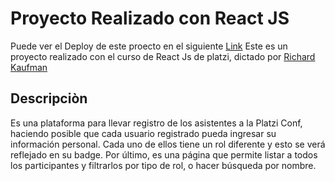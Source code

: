 # Proyecto Realizado con React JS
Puede ver el Deploy de este proecto en el siguiente [Link](https://elimasyrubi.github.io/platziConf-React-deploy/ "Link")
Este es un proyecto realizado con el curso de React Js de platzi, dictado por 
[Richard Kaufman](https://twitter.com/sparragus?lang=es "Richard Kaufman")


## Descripciòn
Es una plataforma para llevar registro de los asistentes a la Platzi Conf, haciendo posible que cada usuario registrado pueda ingresar su información personal. Cada uno de ellos tiene un rol diferente y esto se verá reflejado en su badge. Por último, es una página que permite listar a todos los participantes y filtrarlos por tipo de rol, o hacer búsqueda por nombre.
